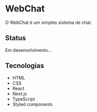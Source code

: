 # WebChat
O WebChat é um simples sistema de chat.

## Status
Em desenvolvimento...

## Tecnologias
- HTML
- CSS
- React
- Next.js
- TypeScript
- Styled components
